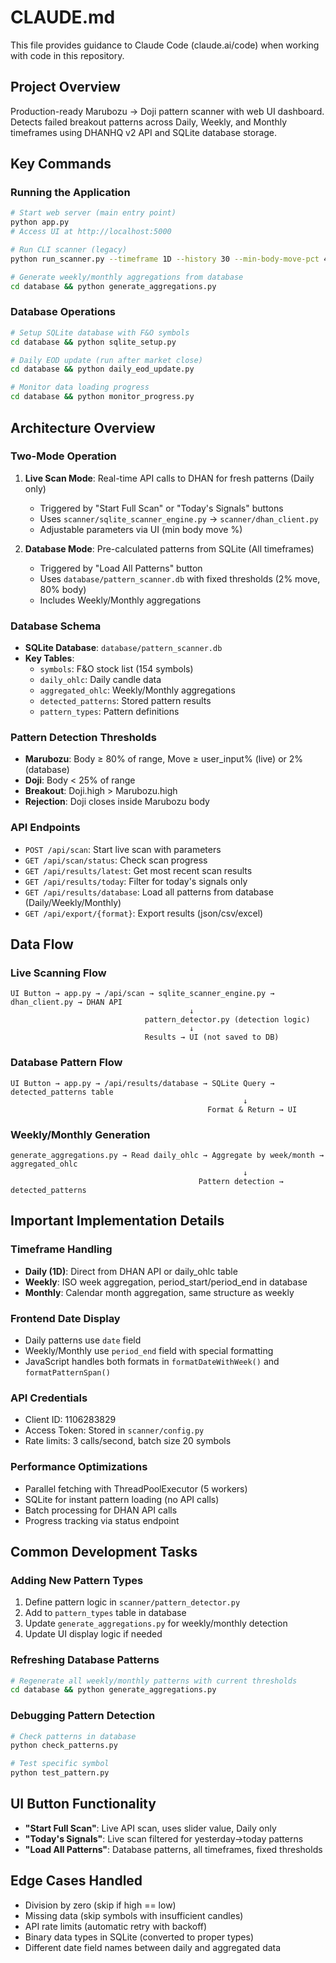 # CLAUDE.md

This file provides guidance to Claude Code (claude.ai/code) when working with code in this repository.

## Project Overview
Production-ready Marubozu → Doji pattern scanner with web UI dashboard. Detects failed breakout patterns across Daily, Weekly, and Monthly timeframes using DHANHQ v2 API and SQLite database storage.

## Key Commands

### Running the Application
```bash
# Start web server (main entry point)
python app.py
# Access UI at http://localhost:5000

# Run CLI scanner (legacy)
python run_scanner.py --timeframe 1D --history 30 --min-body-move-pct 4

# Generate weekly/monthly aggregations from database
cd database && python generate_aggregations.py
```

### Database Operations
```bash
# Setup SQLite database with F&O symbols
cd database && python sqlite_setup.py

# Daily EOD update (run after market close)
cd database && python daily_eod_update.py

# Monitor data loading progress
cd database && python monitor_progress.py
```

## Architecture Overview

### Two-Mode Operation
1. **Live Scan Mode**: Real-time API calls to DHAN for fresh patterns (Daily only)
   - Triggered by "Start Full Scan" or "Today's Signals" buttons
   - Uses `scanner/sqlite_scanner_engine.py` → `scanner/dhan_client.py`
   - Adjustable parameters via UI (min body move %)

2. **Database Mode**: Pre-calculated patterns from SQLite (All timeframes)
   - Triggered by "Load All Patterns" button
   - Uses `database/pattern_scanner.db` with fixed thresholds (2% move, 80% body)
   - Includes Weekly/Monthly aggregations

### Database Schema
- **SQLite Database**: `database/pattern_scanner.db`
- **Key Tables**:
  - `symbols`: F&O stock list (154 symbols)
  - `daily_ohlc`: Daily candle data
  - `aggregated_ohlc`: Weekly/Monthly aggregations
  - `detected_patterns`: Stored pattern results
  - `pattern_types`: Pattern definitions

### Pattern Detection Thresholds
- **Marubozu**: Body ≥ 80% of range, Move ≥ user_input% (live) or 2% (database)
- **Doji**: Body < 25% of range
- **Breakout**: Doji.high > Marubozu.high
- **Rejection**: Doji closes inside Marubozu body

### API Endpoints
- `POST /api/scan`: Start live scan with parameters
- `GET /api/scan/status`: Check scan progress
- `GET /api/results/latest`: Get most recent scan results
- `GET /api/results/today`: Filter for today's signals only
- `GET /api/results/database`: Load all patterns from database (Daily/Weekly/Monthly)
- `GET /api/export/{format}`: Export results (json/csv/excel)

## Data Flow

### Live Scanning Flow
```
UI Button → app.py → /api/scan → sqlite_scanner_engine.py → dhan_client.py → DHAN API
                                        ↓
                              pattern_detector.py (detection logic)
                                        ↓
                              Results → UI (not saved to DB)
```

### Database Pattern Flow
```
UI Button → app.py → /api/results/database → SQLite Query → detected_patterns table
                                                    ↓
                                            Format & Return → UI
```

### Weekly/Monthly Generation
```
generate_aggregations.py → Read daily_ohlc → Aggregate by week/month → aggregated_ohlc
                                                    ↓
                                          Pattern detection → detected_patterns
```

## Important Implementation Details

### Timeframe Handling
- **Daily (1D)**: Direct from DHAN API or daily_ohlc table
- **Weekly**: ISO week aggregation, period_start/period_end in database
- **Monthly**: Calendar month aggregation, same structure as weekly

### Frontend Date Display
- Daily patterns use `date` field
- Weekly/Monthly use `period_end` field with special formatting
- JavaScript handles both formats in `formatDateWithWeek()` and `formatPatternSpan()`

### API Credentials
- Client ID: 1106283829
- Access Token: Stored in `scanner/config.py`
- Rate limits: 3 calls/second, batch size 20 symbols

### Performance Optimizations
- Parallel fetching with ThreadPoolExecutor (5 workers)
- SQLite for instant pattern loading (no API calls)
- Batch processing for DHAN API calls
- Progress tracking via status endpoint

## Common Development Tasks

### Adding New Pattern Types
1. Define pattern logic in `scanner/pattern_detector.py`
2. Add to `pattern_types` table in database
3. Update `generate_aggregations.py` for weekly/monthly detection
4. Update UI display logic if needed

### Refreshing Database Patterns
```bash
# Regenerate all weekly/monthly patterns with current thresholds
cd database && python generate_aggregations.py
```

### Debugging Pattern Detection
```bash
# Check patterns in database
python check_patterns.py

# Test specific symbol
python test_pattern.py
```

## UI Button Functionality

- **"Start Full Scan"**: Live API scan, uses slider value, Daily only
- **"Today's Signals"**: Live scan filtered for yesterday→today patterns
- **"Load All Patterns"**: Database patterns, all timeframes, fixed thresholds

## Edge Cases Handled
- Division by zero (skip if high == low)
- Missing data (skip symbols with insufficient candles)
- API rate limits (automatic retry with backoff)
- Binary data types in SQLite (converted to proper types)
- Different date field names between daily and aggregated data